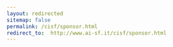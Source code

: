 ```yaml
---
layout: redirected
sitemap: false
permalink: /cisf/sponsor.html
redirect_to:  http://www.ai-sf.it/cisf/sponsor.html
---
```

